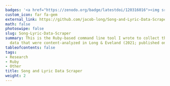 ```yaml
---
badges: '<a href="https://zenodo.org/badge/latestdoi/120316016"><img src="https://zenodo.org/badge/120316016.svg"></a>'
custom_icon: far fa-gem
external_link: https://github.com/jacob-long/Song-and-Lyric-Data-Scraper
math: false
photoswipe: false
slug: Song-Lyric-Data-Scraper
summary: This is the Ruby-based command line tool I wrote to collect the music-related
  data that were content-analyzed in Long & Eveland (2021; published online 2018).
tableofcontents: false
tags:
- Research
- Ruby
- Other
title: Song and Lyric Data Scraper
weight: 2
---
```

